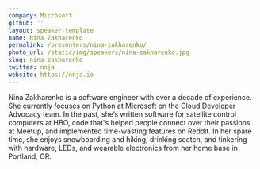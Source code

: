 ```yaml
---
company: Microsoft
github: ''
layout: speaker-template
name: Nina Zakharenko
permalink: /presenters/nina-zakharenko/
photo_url: /static/img/speakers/nina-zakharenko.jpg
slug: nina-zakharenko
twitter: nnja
website: https://nnja.io
---
```


Nina Zakharenko is a software engineer with over a decade of experience. She currently focuses on Python at Microsoft on the Cloud Developer Advocacy team. In the past, she’s written software for satellite control computers at HBO, code that's helped people connect over their passions at Meetup, and implemented time-wasting features on Reddit. In her spare time, she enjoys snowboarding and hiking, drinking scotch, and tinkering with hardware, LEDs, and wearable electronics from her home base in Portland, OR.
